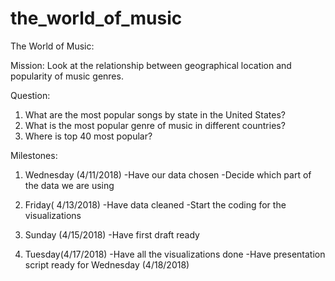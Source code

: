 # the_world_of_music

The World of Music:

Mission: Look at the relationship between geographical location and popularity of music genres. 

Question:
1.	What are the most popular songs by state in the United States?
2.	What is the most popular genre of music in different countries?
3.	Where is top 40 most popular? 

Milestones:

1.	Wednesday (4/11/2018)
-Have our data chosen
-Decide which part of the data we are using

2.	Friday( 4/13/2018)
-Have data cleaned
-Start the coding for the visualizations

3.	Sunday (4/15/2018)
-Have first draft ready

4.	Tuesday(4/17/2018) 
-Have all the visualizations done 
-Have presentation script ready for Wednesday (4/18/2018)
